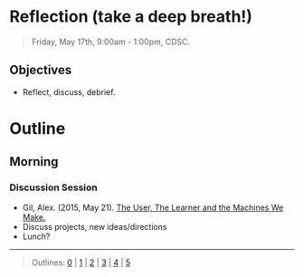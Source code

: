 # Reflection (take a deep breath!)

> Friday, May 17th, 9:00am - 1:00pm, CDSC.

## Objectives

- Reflect, discuss, debrief.

# Outline

## Morning
### Discussion Session
- Gil, Alex. (2015, May 21). [The User, The Learner and the Machines We Make.](http://go-dh.github.io/mincomp/thoughts/2015/05/21/user-vs-learner/)
- Discuss projects, new ideas/directions
- Lunch?

-----------------------

> Outlines: [0](day-0.md) | [1](day-1.md) | [2](day-2.md) | [3](day-3.md) | [4](day-4.md) | [5](day-5.md)
